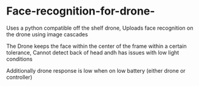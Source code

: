 # Face-recognition-for-drone-
Uses a python compatible off the shelf drone, Uploads face recognition on the drone using image cascades

The Drone keeps the face within the center of the frame within a certain tolerance, Cannot detect back of head andh has issues with low light conditions 

Additionally drone response is low when on low battery (either drone or controller)
